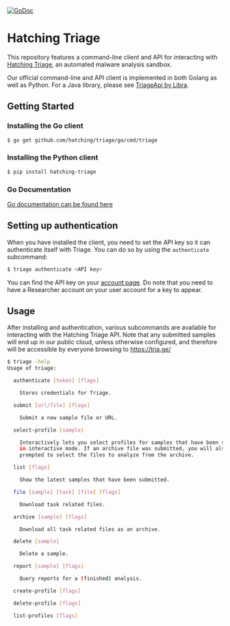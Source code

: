 [![GoDoc](https://pkg.go.dev/badge/github.com/hatching/triage)](https://pkg.go.dev/github.com/hatching/triage@v1.0.0/go#pkg-index)

Hatching Triage
===============

This repository features a command-line client and API for interacting with
[Hatching Triage](https://tria.ge/), an automated malware analysis sandbox.

Our official command-line and API client is implemented in both Golang as
well as Python. For a Java library, please see
[TriageApi by Libra](https://github.com/ThisIsLibra/TriageApi).

## Getting Started

### Installing the Go client

```bash
$ go get github.com/hatching/triage/go/cmd/triage
```

### Installing the Python client

```bash
$ pip install hatching-triage
```

### Go Documentation

[Go documentation can be found here](https://pkg.go.dev/github.com/hatching/triage@v1.0.0/go#pkg-index)

## Setting up authentication

When you have installed the client, you need to set the API key so it can
authenticate itself with Triage. You can do so by using the `authenticate`
subcommand:

```bash
$ triage authenticate <API key>
```

You can find the API key on your [account page](https://tria.ge/account). Do
note that you need to have a Researcher account on your user account for a key
to appear.

## Usage

After installing and authentication, various subcommands are available for
interacting with the Hatching Triage API. Note that any submitted samples will
end up in our public cloud, unless otherwise configured, and therefore will
be accessible by everyone browsing to https://tria.ge/

```bash
$ triage -help
Usage of triage:

  authenticate [token] [flags]

    Stores credentials for Triage.

  submit [url/file] [flags]

    Submit a new sample file or URL.

  select-profile [sample]

    Interactively lets you select profiles for samples that have been submitted
    in interactive mode. If an archive file was submitted, you will also be
    prompted to select the files to analyze from the archive.

  list [flags]

    Show the latest samples that have been submitted.

  file [sample] [task] [file] [flags]

    Download task related files.

  archive [sample] [flags]

    Download all task related files as an archive.

  delete [sample]

    Delete a sample.

  report [sample] [flags]

    Query reports for a (finished) analysis.

  create-profile [flags]

  delete-profile [flags]

  list-profiles [flags]
```
